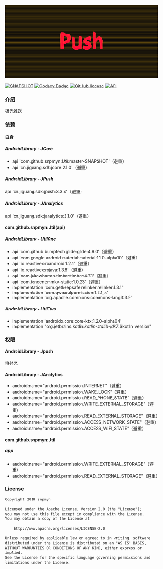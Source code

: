 <div align=center><img src="https://github.com/snpmyn/Push/raw/master/image.png"/></div>

[![SNAPSHOT](https://jitpack.io/v/Jaouan/Revealator.svg)](https://jitpack.io/#snpmyn/Push)
[![Codacy Badge](https://api.codacy.com/project/badge/Grade/a1c9a1b1d1ce4ca7a201ab93492bf6e0)](https://app.codacy.com/project/snpmyn/Push/dashboard)
[![GitHub license](https://img.shields.io/badge/license-Apache%20License%202.0-blue.svg?style=flat)](https://www.apache.org/licenses/LICENSE-2.0)
[![API](https://img.shields.io/badge/API-19%2B-brightgreen.svg?style=flat)](https://android-arsenal.com/api?level=19)

### 介绍
极光推送

### 依赖
#### 自身
##### AndroidLibrary - JCore
* api 'com.github.snpmyn:*Util*:master-SNAPSHOT'（避重）
* api 'cn.jiguang.sdk:jcore:2.1.0'（避重）

##### AndroidLibrary - JPush
api 'cn.jiguang.sdk:jpush:3.3.4'（避重）
##### AndroidLibrary - JAnalytics
api 'cn.jiguang.sdk:janalytics:2.1.0'（避重）
#### com.github.snpmyn:Util(api)
##### AndroidLibrary - UtilOne
* api 'com.github.bumptech.glide:glide:4.9.0'（避重）
* api 'com.google.android.material:material:1.1.0-alpha10'（避重）
* api 'io.reactivex:rxandroid:1.2.1'（避重）
* api 'io.reactivex:rxjava:1.3.8'（避重）
* api 'com.jakewharton.timber:timber:4.7.1'（避重）
* api 'com.tencent:mmkv-static:1.0.23'（避重）
* implementation 'com.getkeepsafe.relinker:relinker:1.3.1'
* implementation 'com.qw:soulpermission:1.2.1_x'
* implementation 'org.apache.commons:commons-lang3:3.9'

##### AndroidLibrary - UtilTwo
* implementation 'androidx.core:core-ktx:1.2.0-alpha04'
* implementation "org.jetbrains.kotlin:*kotlin-stdlib-jdk7*:$kotlin_version"

### 权限
#### AndroidLibrary - Jpush
待补充
#### AndroidLibrary - JAnalytics
* android:name="android.permission.INTERNET"（避重）
* android:name="android.permission.WAKE_LOCK"（避重）
* android:name="android.permission.READ_PHONE_STATE"（避重）
* android:name="android.permission.WRITE_EXTERNAL_STORAGE"（避重）
* android:name="android.permission.READ_EXTERNAL_STORAGE"（避重）
* android:name="android.permission.ACCESS_NETWORK_STATE"（避重）
* android:name="android.permission.ACCESS_WIFI_STATE"（避重）

#### com.github.snpmyn:Util
##### app
* android:name="android.permission.WRITE_EXTERNAL_STORAGE"（避重）
* android:name="android.permission.READ_EXTERNAL_STORAGE"（避重）

### License
```
Copyright 2019 snpmyn

Licensed under the Apache License, Version 2.0 (the "License");
you may not use this file except in compliance with the License.
You may obtain a copy of the License at

    http://www.apache.org/licenses/LICENSE-2.0

Unless required by applicable law or agreed to in writing, software
distributed under the License is distributed on an "AS IS" BASIS,
WITHOUT WARRANTIES OR CONDITIONS OF ANY KIND, either express or implied.
See the License for the specific language governing permissions and
limitations under the License.
```
